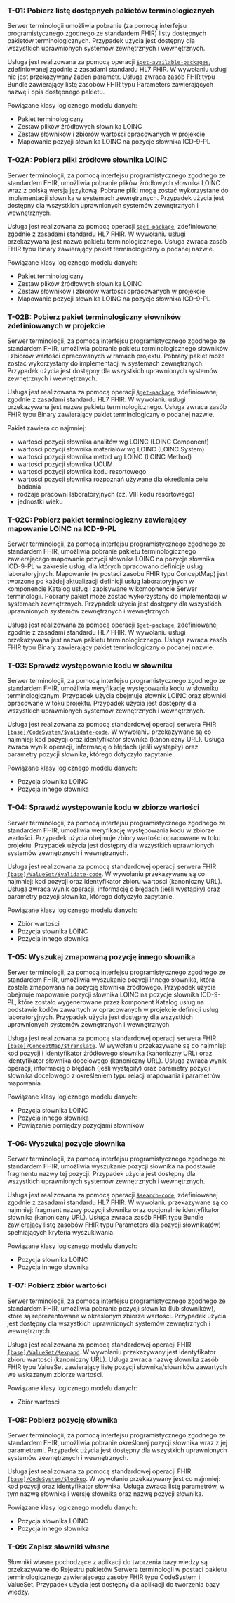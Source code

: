 ### T-01: Pobierz listę dostępnych pakietów terminologicznych

Serwer terminologii umożliwia pobranie (za pomocą interfejsu programistycznego zgodnego ze standardem FHIR) listy dostępnych pakietów terminologicznych. Przypadek użycia jest dostępny dla wszystkich uprawnionych systemów zewnętrznych i wewnętrznych.

Usługa jest realizowana za pomocą operacji [`$get-available-packages`](OperationDefinition-SsidlGetAvailablePackages.html), zdefiniowanej zgodnie z zasadami standardu HL7 FHIR. W wywołaniu usługi nie jest przekazywany żaden parametr. Usługa zwraca zasób FHIR typu Bundle zawierający listę zasobów FHIR typu Parameters zawierających nazwę i opis dostępnego pakietu.

Powiązane klasy logicznego modelu danych:
* Pakiet terminologiczny
* Zestaw plików źródłowych słownika LOINC
* Zestaw słowników i zbiorów wartości opracowanych w projekcie
* Mapowanie pozycji słownika LOINC na pozycje słownika ICD-9-PL


### T-02A: Pobierz pliki źródłowe słownika LOINC

Serwer terminologii, za pomocą interfejsu programistycznego zgodnego ze standardem FHIR, umożliwia pobranie plików źródłowych słownika LOINC wraz z polską wersją językową. Pobrane pliki mogą zostać wykorzystane do implementacji słownika w systemach zewnętrznych. Przypadek użycia jest dostępny dla wszystkich uprawnionych systemów zewnętrznych i wewnętrznych.

Usługa jest realizowana za pomocą operacji [`$get-package`](OperationDefinition-SsidlGetPackage.html), zdefiniowanej zgodnie z zasadami standardu HL7 FHIR. W wywołaniu usługi przekazywana jest nazwa pakietu terminologicznego. Usługa zwraca zasób FHIR typu Binary zawierający pakiet terminologiczny o podanej nazwie.

Powiązane klasy logicznego modelu danych:
* Pakiet terminologiczny
* Zestaw plików źródłowych słownika LOINC
* Zestaw słowników i zbiorów wartości opracowanych w projekcie
* Mapowanie pozycji słownika LOINC na pozycje słownika ICD-9-PL


### T-02B: Pobierz pakiet terminologiczny słowników zdefiniowanych w projekcie

Serwer terminologii, za pomocą interfejsu programistycznego zgodnego ze standardem FHIR, umożliwia pobranie pakietu terminologicznego słowników i zbiorów wartości opracowanych w ramach projektu. Pobrany pakiet może zostać wykorzystany do implementacji w systemach zewnętrznych. Przypadek użycia jest dostępny dla wszystkich uprawnionych systemów zewnętrznych i wewnętrznych.

Usługa jest realizowana za pomocą operacji [`$get-package`](OperationDefinition-SsidlGetPackage.html), zdefiniowanej zgodnie z zasadami standardu HL7 FHIR. W wywołaniu usługi przekazywana jest nazwa pakietu terminologicznego. Usługa zwraca zasób FHIR typu Binary zawierający pakiet terminologiczny o podanej nazwie.

Pakiet zawiera co najmniej:
- wartości pozycji słownika analitów wg LOINC (LOINC Component)
- wartości pozycji słownika materiałów wg LOINC (LOINC System)
- wartości pozycji słownika metod wg LOINC (LOINC Method)
- wartości pozycji słownika UCUM
- wartości pozycji słownika kodu resortowego
- wartości pozycji słownika rozpoznań używane dla określania celu badania
- rodzaje pracowni laboratoryjnych (cz. VIII kodu resortowego)
- jednostki wieku


### T-02C: Pobierz pakiet terminologiczny zawierający mapowanie LOINC na ICD-9-PL

Serwer terminologii, za pomocą interfejsu programistycznego zgodnego ze standardem FHIR, umożliwia pobranie pakietu terminologicznego zawierającego mapowanie pozycji słownika LOINC na pozycje słownika ICD-9-PL w zakresie usług, dla których opracowano definicje usług laboratoryjnych. Mapowanie (w postaci zasobu FHIR typu ConceptMap) jest tworzone po każdej aktualizacji definicji usług laboratoryjnych w komponencie Katalog usług i zapisywane w komopnencie Serwer terminologii. Pobrany pakiet może zostać wykorzystany do implementacji w systemach zewnętrznych. Przypadek użycia jest dostępny dla wszystkich uprawnionych systemów zewnętrznych i wewnętrznych.

Usługa jest realizowana za pomocą operacji [`$get-package`](OperationDefinition-SsidlGetPackage.html), zdefiniowanej zgodnie z zasadami standardu HL7 FHIR. W wywołaniu usługi przekazywana jest nazwa pakietu terminologicznego. Usługa zwraca zasób FHIR typu Binary zawierający pakiet terminologiczny o podanej nazwie.


### T-03: Sprawdź występowanie kodu w słowniku

Serwer terminologii, za pomocą interfejsu programistycznego zgodnego ze standardem FHIR, umożliwia weryfikację występowania kodu w słowniku terminologicznym. Przypadek użycia obejmuje słownik LOINC oraz słowniki opracowane w toku projektu. Przypadek użycia jest dostępny dla wszystkich uprawnionych systemów zewnętrznych i wewnętrznych.

Usługa jest realizowana za pomocą standardowej operacji serwera FHIR [`[base]/CodeSystem/$validate-code`](http://hl7.org/fhir/OperationDefinition/CodeSystem-validate-code). W wywołaniu przekazywane są co najmniej: kod pozycji oraz identyfikator słownika (kanoniczny URL). Usługa zwraca wynik operacji, informację o błędach (jeśli wystąpiły) oraz parametry pozycji słownika, którego dotyczyło zapytanie.

Powiązane klasy logicznego modelu danych:
* Pozycja słownika LOINC
* Pozycja innego słownika

### T-04: Sprawdź występowanie kodu w zbiorze wartości

Serwer terminologii, za pomocą interfejsu programistycznego zgodnego ze standardem FHIR, umożliwia weryfikację występowania kodu w zbiorze wartości. Przypadek użycia obejmuje zbiory wartości opracowane w toku projektu. Przypadek użycia jest dostępny dla wszystkich uprawnionych systemów zewnętrznych i wewnętrznych.

Usługa jest realizowana za pomocą standardowej operacji serwera FHIR [`[base]/ValueSet/$validate-code`](http://hl7.org/fhir/OperationDefinition/ValueSet-validate-code). W wywołaniu przekazywane są co najmniej: kod pozycji oraz identyfikator zbioru wartości (kanoniczny URL). Usługa zwraca wynik operacji, informację o błędach (jeśli wystąpiły) oraz parametry pozycji słownika, którego dotyczyło zapytanie.

Powiązane klasy logicznego modelu danych:
* Zbiór wartości
* Pozycja słownika LOINC
* Pozycja innego słownika


### T-05: Wyszukaj zmapowaną pozycję innego słownika

Serwer terminologii, za pomocą interfejsu programistycznego zgodnego ze standardem FHIR, umożliwia wyszukanie pozycji innego słownika, która zostala zmapowana na pozycję słownika źródłowego. Przypadek użycia obejmuje mapowanie pozycji słownika LOINC na pozycje słownika ICD-9-PL, które zostało wygenerowane przez komponent Katalog usług na podstawie kodów zawartych w opracowanych w projekcie definicji usług laboratoryjnych. Przypadek użycia jest dostępny dla wszystkich uprawnionych systemów zewnętrznych i wewnętrznych.

Usługa jest realizowana za pomocą standardowej operacji serwera FHIR [`[base]/ConceptMap/$translate`](http://hl7.org/fhir/OperationDefinition/ConceptMap-translate). W wywołaniu przekazywane są co najmniej: kod pozycji i identyfikator źródłowego słownika (kanoniczny URL) oraz identyfikator słownika docelowego (kanoniczny URL). Usługa zwraca wynik operacji, informację o błędach (jeśli wystąpiły) oraz parametry pozycji słownika docelowego z określeniem typu relacji mapowania i parametrów mapowania.

Powiązane klasy logicznego modelu danych:
* Pozycja słownika LOINC
* Pozycja innego słownika
* Powiązanie pomiędzy pozycjami słowników


### T-06: Wyszukaj pozycje słownika

Serwer terminologii, za pomocą interfejsu programistycznego zgodnego ze standardem FHIR, umożliwia wyszukanie pozycji słownika na podstawie fragmentu nazwy tej pozycji. Przypadek użycia jest dostępny dla wszystkich uprawnionych systemów zewnętrznych i wewnętrznych.

Usługa jest realizowana za pomocą operacji [`$search-code`](OperationDefinition-SsidlSearchCode.html), zdefiniowanej zgodnie z zasadami standardu HL7 FHIR. W wywołaniu przekazywane są co najmniej: fragment nazwy pozycji słownika oraz opcjonalnie identyfikator słownika (kanoniczny URL). Usługa zwraca zasób FHIR typu Bundle zawierający listę zasobów FHIR typu Parameters dla pozycji słownika(ów) spełniających kryteria wyszukiwania.

Powiązane klasy logicznego modelu danych:
* Pozycja słownika LOINC
* Pozycja innego słownika


### T-07: Pobierz zbiór wartości

Serwer terminologii, za pomocą interfejsu programistycznego zgodnego ze standardem FHIR, umożliwia pobranie pozycji słownika (lub słowników), które są reprezentowane w określonym zbiorze wartości. Przypadek użycia jest dostępny dla wszystkich uprawnionych systemów zewnętrznych i wewnętrznych.

Usługa jest realizowana za pomocą standardowej operacji FHIR [`[base]/ValueSet/$expand`]( http://hl7.org/fhir/OperationDefinition/ValueSet-expand). W wywołaniu przekazywany jest identyfikator zbioru wartości (kanoniczny URL). Usługa zwraca nazwę słownika zasób FHIR typu ValueSet zawierający listę pozycji słownika/słowników zawartych we wskazanym zbiorze wartości.

Powiązane klasy logicznego modelu danych:
* Zbiór wartości


### T-08: Pobierz pozycję słownika

Serwer terminologii, za pomocą interfejsu programistycznego zgodnego ze standardem FHIR, umożliwia pobranie określonej pozycji słownika wraz z jej parametrami. Przypadek użycia jest dostępny dla wszystkich uprawnionych systemów zewnętrznych i wewnętrznych.

Usługa jest realizowana za pomocą standardowej operacji FHIR [`[base]/CodeSystem/$lookup`](http://hl7.org/fhir/OperationDefinition/CodeSystem-lookup). W wywołaniu przekazywany jest co najmniej: kod pozycji oraz identyfikator słownika. Usługa zwraca listę parametrów, w tym nazwę słownika i wersję słownika oraz nazwę pozycji słownika.

Powiązane klasy logicznego modelu danych:
* Pozycja słownika LOINC
* Pozycja innego słownika


### T-09: Zapisz słowniki własne

Słowniki własne pochodzące z aplikacji do tworzenia bazy wiedzy są przekazywane do Rejestru pakietów Serwera terminologii w postaci pakietu terminologicznego zawierającego zasoby FHIR typu CodeSystem i ValueSet. Przypadek użycia jest dostępny dla aplikacji do tworzenia bazy wiedzy.
